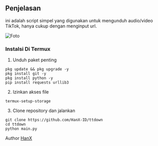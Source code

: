 ## Penjelasan 
ini adalah script simpel yang digunakan untuk mengunduh audio/video TikTok, hanya cukup dengan menginput url.

![Foto](https://files.catbox.moe/yy196m.jpg)

### Instalsi Di Termux
1. Unduh paket penting
```
pkg update && pkg upgrade -y
pkg install git -y
pkg install python -y
pip install requests urllib3
```
2. Izinkan akses file
```
termux-setup-storage
```
3. Clone repository dan jalankan
```
git clone https://github.com/HanX-ID/ttdown
cd ttdown
python main.py
```

Author [HanX](https://github.com/HanX-ID)
